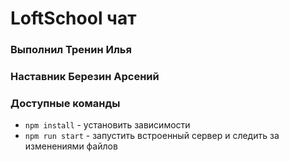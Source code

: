 # LoftSchool чат
### Выполнил Тренин Илья
### Наставник Березин Арсений

### Доступные команды

* `npm install` - установить зависимости
* `npm run start` - запустить встроенный сервер и следить за изменениями файлов
